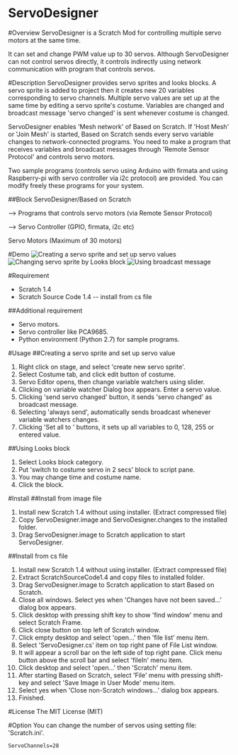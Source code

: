 ServoDesigner
====

#Overview
ServoDesigner is a Scratch Mod for controlling multiple servo motors at the same time.

It can set and change PWM value up to 30 servos. Although ServoDesigner can not control servos directly, it controls indirectly using network communication with program that controls servos.

#Description
ServoDesigner provides servo sprites and looks blocks. A servo sprite is added to project then it creates new 20 variables corresponding to servo channels.
 Multiple servo values are set up at the same time by editing a servo sprite's costume. Variables are changed and broadcast message 'servo changed' is sent whenever costume is changed.

ServoDesigner enables 'Mesh network' of Based on Scratch. If 'Host Mesh' or 'Join Mesh' is started, Based on Scratch sends every servo variable changes to network-connected programs. You need to make a program that receives variables and broadcast messages through 'Remote Sensor Protocol' and controls servo motors.

Two sample programs (controls servo using Arduino with firmata and using Raspberry-pi with servo controller via i2c protocol) are provided. You can modify freely these programs for your system.

##Block
ServoDesigner/Based on Scratch

--> Programs that controls servo motors (via Remote Sensor Protocol)

--> Servo Controller (GPIO, firmata, i2c etc)

Servo Motors (Maximum of 30 motors)

#Demo
![Creating a servo sprite and set up servo values](https://raw.githubusercontent.com/wiki/EiichiroIto/ServoDesigner/images/sd1.gif)
![Changing servo sprite by Looks block](https://raw.githubusercontent.com/wiki/EiichiroIto/ServoDesigner/images/sd2.gif)
![Using broadcast message](https://raw.githubusercontent.com/wiki/EiichiroIto/ServoDesigner/images/sd3.gif)

#Requirement
* Scratch 1.4
* Scratch Source Code 1.4 -- install from cs file

##Additional requirement
* Servo motors.
* Servo controller like PCA9685.
* Python environment (Python 2.7) for sample programs.

#Usage
##Creating a servo sprite and set up servo value
1. Right click on stage, and select 'create new servo sprite'.
2. Select Costume tab, and click edit button of costume.
3. Servo Editor opens, then change variable watchers using slider.
4. Clicking on variable watcher Dialog box appears. Enter a servo value.
5. Clicking 'send servo changed' button, it sends 'servo changed' as broadcast message.
6. Selecting 'always send', automatically sends broadcast whenever variable watchers changes.
7. Clicking 'Set all to ' buttons, it sets up all variables to 0, 128, 255 or entered value.

##Using Looks block
1. Select Looks block category.
2. Put 'switch to costume servo in 2 secs' block to script pane.
3. You may change time and costume name.
4. Click the block.

#Install
##Install from image file
1. Install new Scratch 1.4 without using installer. (Extract compressed file)
2. Copy ServoDesigner.image and ServoDesigner.changes to the installed folder.
3. Drag ServoDesigner.image to Scratch application to start ServoDesigner.

##Install from cs file
1. Install new Scratch 1.4 without using installer. (Extract compressed file)
2. Extract ScratchSourceCode1.4 and copy files to installed folder.
3. Drag ServoDesigner.image to Scratch application to start Based on Scratch.
4. Close all windows. Select yes when 'Changes have not been saved...' dialog box appears.
5. Click desktop with pressing shift key to show 'find window' menu and select Scratch Frame.
6. Click close button on top left of Scratch window.
7. Click empty desktop and select 'open...' then 'file list' menu item.
8. Select 'ServoDesigner.cs' item on top right pane of File List window.
9. It will appear a scroll bar on the left side of top right pane. Click menu button above the scroll bar and select 'fileIn' menu item.
10. Click desktop and select 'open...' then 'Scratch' menu item.
11. After starting Based on Scratch, select 'File' menu with pressing shift-key and select 'Save Image in User Mode' menu item.
12. Select yes when 'Close non-Scratch windows...' dialog box appears.
13. Finished.

#License
The MIT License (MIT)

#Option
You can change the number of servos using setting file: 'Scratch.ini'.

`ServoChannels=28`

